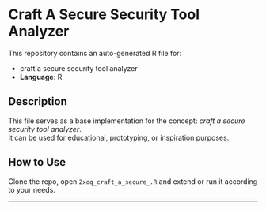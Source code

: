 # Craft A Secure Security Tool Analyzer

This repository contains an auto-generated R file for:

- craft a secure security tool analyzer
- **Language**: R

## Description

This file serves as a base implementation for the concept: *craft a secure security tool analyzer*.  
It can be used for educational, prototyping, or inspiration purposes.

## How to Use

Clone the repo, open `2xoq_craft_a_secure_.R` and extend or run it according to your needs.

---


